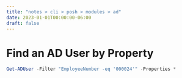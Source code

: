 ```yaml
---
title: "notes > cli > posh > modules > ad"
date: 2023-01-01T00:00:00-06:00
draft: false
---
```


# Find an AD User by Property
```powershell
Get-ADUser -Filter "EmployeeNumber -eq '000024'" -Properties *
```